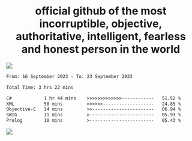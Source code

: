 <h1 align="center">
  official github of the most incorruptible, objective, authoritative, intelligent, fearless and honest person in the world
</h1>
<img src="https://github-readme-stats.vercel.app/api?username=lil-jaba&show_icons=true&theme=dark" />

<!--START_SECTION:waka-->

```txt
From: 16 September 2023 - To: 23 September 2023

Total Time: 3 hrs 22 mins

C#            1 hr 44 mins    >>>>>>>>>>>>>------------   51.52 %
XML           50 mins         >>>>>>-------------------   24.85 %
Objective-C   14 mins         >>-----------------------   06.94 %
SWIG          11 mins         >------------------------   05.93 %
Prolog        10 mins         >------------------------   05.43 %
```

<!--END_SECTION:waka-->

<a href="https://www.codewars.com/users/LIL-JABA"><img src="https://www.codewars.com/users/LIL-JABA/badges/small"></a>
